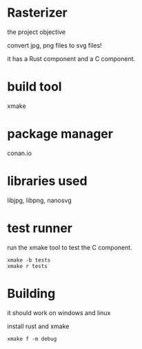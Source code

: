# Rasterizer
the project objective

convert jpg, png files to svg files!

it has a Rust component and a C component.
    
# build tool 

xmake

# package manager

conan.io

# libraries used

libjpg, libpng, nanosvg

# test runner

run the xmake tool to test the C component.

    xmake -b tests
    xmake r tests

# Building 
it should work on windows and linux

install rust and xmake

    xmake f -m debug
